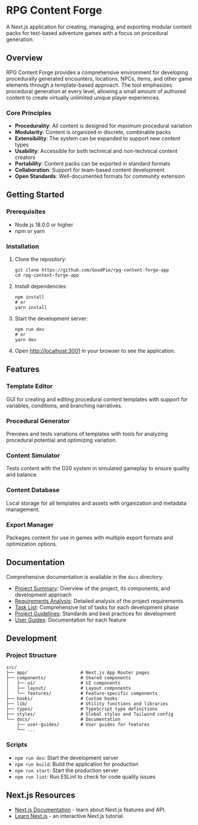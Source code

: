 # RPG Content Forge

A Next.js application for creating, managing, and exporting modular content packs for text-based adventure games with a focus on procedural generation.

## Overview

RPG Content Forge provides a comprehensive environment for developing procedurally generated encounters, locations, NPCs, items, and other game elements through a template-based approach. The tool emphasizes procedural generation at every level, allowing a small amount of authored content to create virtually unlimited unique player experiences.

### Core Principles

- **Procedurality**: All content is designed for maximum procedural variation
- **Modularity**: Content is organized in discrete, combinable packs
- **Extensibility**: The system can be expanded to support new content types
- **Usability**: Accessible for both technical and non-technical content creators
- **Portability**: Content packs can be exported in standard formats
- **Collaboration**: Support for team-based content development
- **Open Standards**: Well-documented formats for community extension

## Getting Started

### Prerequisites

- Node.js 18.0.0 or higher
- npm or yarn

### Installation

1. Clone the repository:
   ```
   git clone https://github.com/GoodPie/rpg-content-forge-app
   cd rpg-content-forge-app
   ```

2. Install dependencies:
   ```
   npm install
   # or
   yarn install
   ```

3. Start the development server:
   ```
   npm run dev
   # or
   yarn dev
   ```

4. Open [http://localhost:3001](http://localhost:3000) in your browser to see the application.

## Features

### Template Editor
GUI for creating and editing procedural content templates with support for variables, conditions, and branching narratives.

### Procedural Generator
Previews and tests variations of templates with tools for analyzing procedural potential and optimizing variation.

### Content Simulator
Tests content with the D20 system in simulated gameplay to ensure quality and balance.

### Content Database
Local storage for all templates and assets with organization and metadata management.

### Export Manager
Packages content for use in games with multiple export formats and optimization options.

## Documentation

Comprehensive documentation is available in the `docs` directory:

- [Project Summary](./docs/project-summary.md): Overview of the project, its components, and development approach
- [Requirements Analysis](./docs/requirements-analysis.md): Detailed analysis of the project requirements
- [Task List](./docs/task-list.md): Comprehensive list of tasks for each development phase
- [Project Guidelines](./docs/project-guidelines.md): Standards and best practices for development
- [User Guides](./docs/user-guides/): Documentation for each feature

## Development

### Project Structure

```
src/
├── app/                    # Next.js App Router pages
├── components/             # Shared components
│   ├── ui/                 # UI components
│   ├── layout/             # Layout components
│   └── features/           # Feature-specific components
├── hooks/                  # Custom hooks
├── lib/                    # Utility functions and libraries
├── types/                  # TypeScript type definitions
├── styles/                 # Global styles and Tailwind config
└── docs/                   # Documentation
    ├── user-guides/        # User guides for features
    └── ...
```

### Scripts

- `npm run dev`: Start the development server
- `npm run build`: Build the application for production
- `npm run start`: Start the production server
- `npm run lint`: Run ESLint to check for code quality issues

## Next.js Resources

- [Next.js Documentation](https://nextjs.org/docs) - learn about Next.js features and API.
- [Learn Next.js](https://nextjs.org/learn) - an interactive Next.js tutorial.
